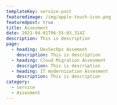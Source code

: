 ```yaml
---
templateKey: service-post
featuredimage: /img/apple-touch-icon.png
featuredpost: true
title: Assesment
date: 2021-04-01T06:55:03.314Z
description: This is description
page:
  - heading: DevSecOps Assement
    description: This is description
  - heading: Cloud Migration Assesment
    description: This is description
  - heading: IT modernization Assesment
    description: This is description
category:
  - service
  - Assesment
---
```

